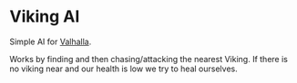 # Viking AI

Simple AI for [Valhalla](https://github.com/jscodingnights/valhalla).

Works by finding and then chasing/attacking the nearest Viking. If there is no viking near and our health is low we try to heal ourselves.
